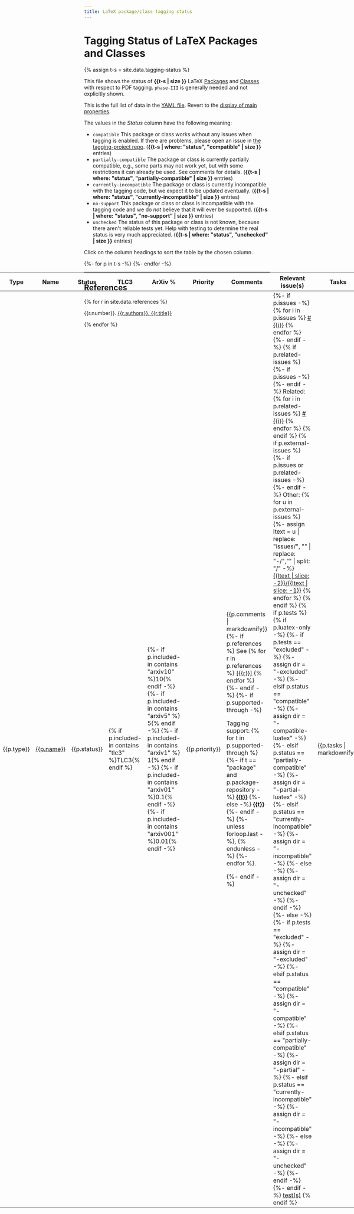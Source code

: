 ```yaml
---
title: LaTeX package/class tagging status
---
```

<style>
td.compatible {background-color: #DDFFDD55;font-weight:bold;}
td.partially-compatible {background-color: #FFFFDD55;font-weight:bold;}
td.no-support {background-color: #FFDDDD55;font-weight:bold;}
td.currently-incompatible {font-weight:bold;}
td.unchecked {background-color: #FFEE9955;font-weight:bold;}
td.date {white-space: nowrap;font-size:90%;}
.markdown-body table tr { vertical-align: baseline;}
.markdown-body table thead tr { border-bottom: solid thick black;}
.markdown-body table p { margin-bottom: 0pt;}
</style>
<script src="sorttable.js"></script>



# Tagging Status of LaTeX Packages and Classes


{% assign t-s = site.data.tagging-status %}

This file shows the status of **{{t-s | size }}** LaTeX [Packages](#packages) and [Classes](#classes)
with respect to PDF tagging. `phase-III` is generally needed and not explicitly shown.

This is the full list of data in the [YAML file](https://github.com/latex3/tagging-project/blob/main/_data/tagging-status.yml).
Revert to the [display of main properties](./).

The values in the *Status* column have the following meaning:

- `compatible` This package or class works without any issues when tagging is enabled. If there are problems, please open an issue in [the tagging-project repo](https://github.com/latex3/tagging-project/issues). (**{{t-s | where: "status", "compatible" | size }}** entries)
- `partially-compatible` The package or class is currently partially compatible, e.g., some parts may not work yet, but with some restrictions it can already be used. See comments for details. (**{{t-s | where: "status", "partially-compatible" | size }}** entries)
- `currently-incompatible` The package or class is currently incompatible with the tagging code, but we expect it to be updated eventually. (**{{t-s | where: "status", "currently-incompatible" | size }}** entries)
- `no-support` This package or class or class is incompatible with the tagging code and we do *not* believe that it will ever be supported. (**{{t-s | where: "status", "no-support" | size }}** entries)
- `unchecked` The status of this package or class is not known, because there aren't reliable tests yet. Help with testing to determine the real status is very much appreciated. (**{{t-s | where: "status", "unchecked" | size }}** entries)


Click on the column headings to sort the table by the chosen column.


<table class="sortable" style="display:table   ;width:100%;position:absolute; left:0">
<thead>
<tr>
<th>Type</th>
<th>Name</th>
<th>Status</th>
<th>TLC3</th>
<th>ArXiv %</th>
<th>Priority</th>
<th>Comments</th>
<th>Relevant issue(s)</th>
<th>Tasks</th>
<th>Last updated</th>
</tr>
</thead>
<tbody>
{%- for p in t-s -%}
<tr id="{{p.name}}">
<td>{{p.type}}</td>
<td class="{{p.status}}"><a href="https://ctan.org/pkg/
{%- if p.ctan-pkg -%}{{p.ctan-pkg}}{%- else -%}{{p.name}}{%- endif -%}
">{{p.name}}</a></td>
<td class="{{p.status}}"  sorttable_customkey="
{%- if p.status == "partially-compatible" %}compatible-partial{% else %}{{p.status}}{% endif -%}
">{{p.status}}</td>
<td>{% if p.included-in contains "tlc3" %}TLC3{% endif %}</td>
<td>
{%- if p.included-in contains "arxiv10" %}10{% endif -%}
{%- if p.included-in contains "arxiv5" %} 5{% endif -%}
{%- if p.included-in contains "arxiv1" %} 1{% endif -%}
{%- if p.included-in contains "arxiv01" %}0.1{% endif -%}
{%- if p.included-in contains "arxiv001" %}0.01{% endif -%}
</td>
<td {% unless p.priority %}sorttable_customkey="100"{% endunless %}>{{p.priority}}</td>
<td>
{{p.comments | markdownify}}
{%- if p.references %}
See 
{% for r in p.references %}
<a href="#ref{{r}}">[{{r}}]</a>
{% endfor %}
{%- endif -%}
{%- if p.supported-through -%}
<p>Tagging support:
{% for t in p.supported-through %}
{%- if t == "package" and p.package-repository -%}
<a href="{{p.package-repository}}"><b>{{t}}</b></a>
{%- else -%}
<b>{{t}}</b>
{%- endif -%}
{%- unless forloop.last -%}, {% endunless -%}
{%- endfor %}.</p>
{%- endif -%}
</td>
<td>
{%- if p.issues -%}
{% for i in p.issues %}
<a href="https://github.com/latex3/tagging-project/issues/{{i}}">#{{i}}</a>
{% endfor %}
{%- endif -%}
{% if p.related-issues %}
{%- if p.issues -%}<br/>{%- endif -%}
Related:
{% for i in p.related-issues %}
<a href="https://github.com/latex3/tagging-project/issues/{{i}}">#{{i}}</a>
{% endfor %}
{% endif %}
{% if p.external-issues %}
{%- if p.issues or p.related-issues -%}<br/>{%- endif -%}
Other:
{% for u in p.external-issues %}
{%- assign ltext = u | replace: "issues/", "" | replace: "-/","" | split: "/" -%}
<a href="{{u}}">{{ltext | slice: -2}}/{{ltext | slice: -1}}</a>
{% endfor %}
{% endif %}
{% if p.tests %}
{%  if p.luatex-only -%}
{%-   if p.tests == "excluded" -%}
{%-     assign dir = "-excluded" -%}
{%-   elsif p.status == "compatible" -%}
{%-     assign dir = "-compatible-luatex" -%}
{%-   elsif p.status == "partially-compatible" -%}
{%-     assign dir = "-partial-luatex" -%}
{%-   elsif  p.status == "currently-incompatible" -%}
{%-     assign dir = "-incompatible" -%}
{%-   else -%}
{%-     assign dir = "-unchecked" -%}
{%-   endif -%}
{%- else -%}
{%-   if p.tests == "excluded" -%}
{%-     assign dir = "-excluded" -%}
{%-   elsif p.status == "compatible" -%}
{%-     assign dir = "-compatible" -%}
{%-   elsif p.status == "partially-compatible" -%}
{%-     assign dir = "-partial" -%}
{%-   elsif  p.status == "currently-incompatible" -%}
{%-     assign dir = "-incompatible" -%}
{%-   else -%}
{%-     assign dir = "-unchecked" -%}
{%-   endif -%}
{%- endif -%}
<a href="{{ site.github.repository_url }}/tree/main/tagging-status/testfiles{{dir}}/{{p.name}}">test(s)</a>
{% endif %}
</td>
<td>
{{p.tasks | markdownify}}
</td>
<td class="date">{{p.updated}}</td>
</tr>
{%- endfor -%}


</tbody>
</table>


----


## References

{% for r in site.data.references %}
<p id="ref{{r.number}}"><span>{{r.number}}. </span> <a href="{{r.url}}"><span>{{r.authors}}.</span> <span>{{r.title}}</span></a></p>
{% endfor %}

